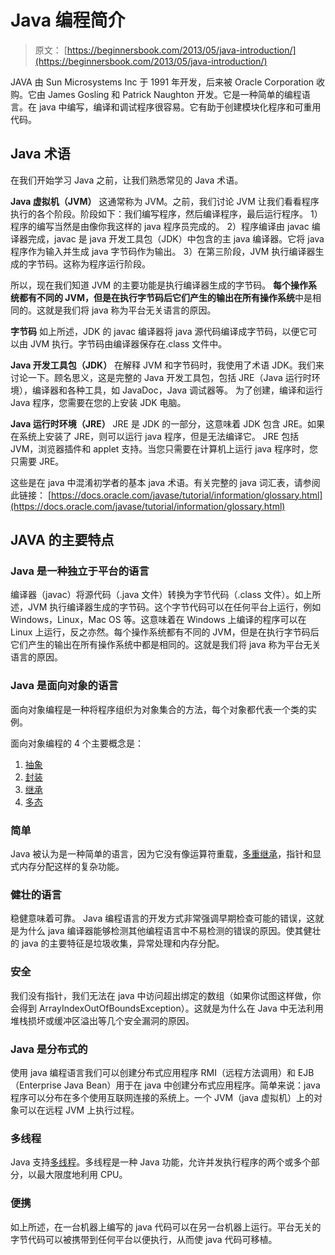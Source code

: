 # Java 编程简介

> 原文： [https://beginnersbook.com/2013/05/java-introduction/](https://beginnersbook.com/2013/05/java-introduction/)

JAVA 由 Sun Microsystems Inc 于 1991 年开发，后来被 Oracle Corporation 收购。它由 James Gosling 和 Patrick Naughton 开发。它是一种简单的编程语言。在 java 中编写，编译和调试程序很容易。它有助于创建模块化程序和可重用代码。

## Java 术语

在我们开始学习 Java 之前，让我们熟悉常见的 Java 术语。

**Java 虚拟机（JVM）**
这通常称为 JVM。之前，我们讨论 JVM 让我们看看程序执行的各个阶段。阶段如下：我们编写程序，然后编译程序，最后运行程序。
1）程序的编写当然是由像你我这样的 java 程序员完成的。
2）程序编译由 javac 编译器完成，javac 是 java 开发工具包（JDK）中包含的主 java 编译器。它将 java 程序作为输入并生成 java 字节码作为输出。
3）在第三阶段，JVM 执行编译器生成的字节码。这称为程序运行阶段。

所以，现在我们知道 JVM 的主要功能是执行编译器生成的字节码。 **每个操作系统都有不同的 JVM，但是在执行字节码后它们产生的输出在所有操作系统**中是相同的。这就是我们将 java 称为平台无关语言的原因。

**字节码**
如上所述，JDK 的 javac 编译器将 java 源代码编译成字节码，以便它可以由 JVM 执行。字节码由编译器保存在.class 文件中。

**Java 开发工具包（JDK）**
在解释 JVM 和字节码时，我使用了术语 JDK。我们来讨论一下。顾名思义，这是完整的 Java 开发工具包，包括 JRE（Java 运行时环境），编译器和各种工具，如 JavaDoc，Java 调试器等。
为了创建，编译和运行 Java 程序，您需要在您的上安装 JDK 电脑。

**Java 运行时环境（JRE）**
JRE 是 JDK 的一部分，这意味着 JDK 包含 JRE。如果在系统上安装了 JRE，则可以运行 java 程序，但是无法编译它。 JRE 包括 JVM，浏览器插件和 applet 支持。当您只需要在计算机上运行 java 程序时，您只需要 JRE。

这些是在 java 中混淆​​初学者的基本 java 术语。有关完整的 java 词汇表，请参阅此链接：
[https://docs.oracle.com/javase/tutorial/information/glossary.html](https://docs.oracle.com/javase/tutorial/information/glossary.html)

## JAVA 的主要特点

### Java 是一种独立于平台的语言

编译器（javac）将源代码（.java 文件）转换为字节代码（.class 文件）。如上所述，JVM 执行编译器生成的字节码。这个字节代码可以在任何平台上运行，例如 Windows，Linux，Mac OS 等。这意味着在 Windows 上编译的程序可以在 Linux 上运行，反之亦然。每个操作系统都有不同的 JVM，但是在执行字节码后它们产生的输出在所有操作系统中都是相同的。这就是我们将 java 称为平台无关语言的原因。

### Java 是面向对象的语言

面向对象编程是一种将程序组织为对象集合的方法，每个对象都代表一个类的实例。

面向对象编程的 4 个主要概念是：

1.  [抽象](https://beginnersbook.com/2013/03/oops-in-java-encapsulation-inheritance-polymorphism-abstraction/ "OOPs in Java- Encapsulation, Inheritance, Polymorphism, Abstraction")
2.  [封装](https://beginnersbook.com/2013/05/encapsulation-in-java/ "Encapsulation in Java with example")
3.  [继承](https://beginnersbook.com/2013/05/java-inheritance-types/ "Types of inheritance in Java: Single,Multiple,Multilevel & Hybrid")
4.  [多态](https://beginnersbook.com/2013/03/polymorphism-in-java/ "Polymorphism in Java – Method Overloading and Overriding")

### 简单

Java 被认为是一种简单的语言，因为它没有像运算符重载，[多重继承](https://beginnersbook.com/2013/05/java-multiple-inheritance/)，指针和显式内存分配这样的复杂功能。

### 健壮的语言

稳健意味着可靠。 Java 编程语言的开发方式非常强调早期检查可能的错误，这就是为什么 java 编译器能够检测其他编程语言中不易检测的错误的原因。使其健壮的 java 的主要特征是垃圾收集，异常处理和内存分配。

### 安全

我们没有指针，我们无法在 java 中访问超出绑定的数组（如果你试图这样做，你会得到 ArrayIndexOutOfBoundsException）。这就是为什么在 Java 中无法利用堆栈损坏或缓冲区溢出等几个安全漏洞的原因。

### Java 是分布式的

使用 java 编程语言我们可以创建分布式应用程序 RMI（远程方法调用）和 EJB（Enterprise Java Bean）用于在 java 中创建分布式应用程序。简单来说：java 程序可以分布在多个使用互联网连接的系统上。一个 JVM（java 虚拟机）上的对象可以在远程 JVM 上执行过程。

### 多线程

Java 支持[多线程](https://beginnersbook.com/2013/03/multithreading-in-java/ "Multithreading in java with examples")。多线程是一种 Java 功能，允许并发执行程序的两个或多个部分，以最大限度地利用 CPU。

### 便携

如上所述，在一台机器上编写的 java 代码可以在另一台机器上运行。平台无关的字节代码可以被携带到任何平台以便执行，从而使 java 代码可移植。